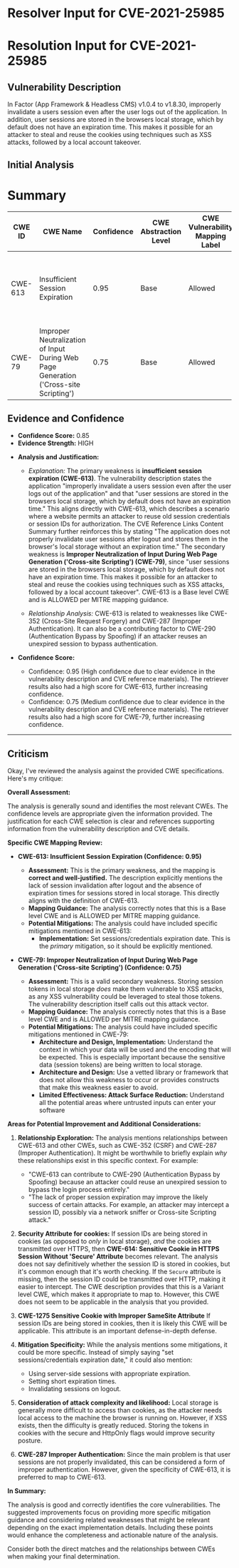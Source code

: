 # Resolver Input for CVE-2021-25985

# Resolution Input for CVE-2021-25985

## Vulnerability Description
In Factor (App Framework & Headless CMS) v1.0.4 to v1.8.30, improperly invalidate a users session even after the user logs out of the application. In addition, user sessions are stored in the browsers local storage, which by default does not have an expiration time. This makes it possible for an attacker to steal and reuse the cookies using techniques such as XSS attacks, followed by a local account takeover.

## Initial Analysis
# Summary
| CWE ID | CWE Name | Confidence | CWE Abstraction Level | CWE Vulnerability Mapping Label | CWE-Vulnerability Mapping Notes |
|---|---|---|---|---|---|
| CWE-613 | Insufficient Session Expiration | 0.95 | Base | Allowed | The application does not properly invalidate user sessions after logout. |
| CWE-79 | Improper Neutralization of Input During Web Page Generation ('Cross-site Scripting') | 0.75 | Base | Allowed | Session tokens are stored in local storage, making them vulnerable to XSS attacks. |

## Evidence and Confidence

*   **Confidence Score:** 0.85
*   **Evidence Strength:** HIGH

- **Analysis and Justification:**  
  - *Explanation:* The primary weakness is **insufficient session expiration (CWE-613)**. The vulnerability description states the application "improperly invalidate a users session even after the user logs out of the application" and that "user sessions are stored in the browsers local storage, which by default does not have an expiration time." This aligns directly with CWE-613, which describes a scenario where a website permits an attacker to reuse old session credentials or session IDs for authorization. The CVE Reference Links Content Summary further reinforces this by stating "The application does not properly invalidate user sessions after logout and stores them in the browser's local storage without an expiration time."
  The secondary weakness is **Improper Neutralization of Input During Web Page Generation ('Cross-site Scripting') (CWE-79)**, since "user sessions are stored in the browsers local storage, which by default does not have an expiration time. This makes it possible for an attacker to steal and reuse the cookies using techniques such as XSS attacks, followed by a local account takeover".
  CWE-613 is a Base level CWE and is ALLOWED per MITRE mapping guidance.

  - *Relationship Analysis:* CWE-613 is related to weaknesses like CWE-352 (Cross-Site Request Forgery) and CWE-287 (Improper Authentication). It can also be a contributing factor to CWE-290 (Authentication Bypass by Spoofing) if an attacker reuses an unexpired session to bypass authentication.

- **Confidence Score:**  
  - Confidence: 0.95 (High confidence due to clear evidence in the vulnerability description and CVE reference materials). The retriever results also had a high score for CWE-613, further increasing confidence.
  - Confidence: 0.75 (Medium confidence due to clear evidence in the vulnerability description and CVE reference materials). The retriever results also had a high score for CWE-79, further increasing confidence.

---

## Criticism
Okay, I've reviewed the analysis against the provided CWE specifications. Here's my critique:

**Overall Assessment:**

The analysis is generally sound and identifies the most relevant CWEs. The confidence levels are appropriate given the information provided. The justification for each CWE selection is clear and references supporting information from the vulnerability description and CVE details.

**Specific CWE Mapping Review:**

*   **CWE-613: Insufficient Session Expiration (Confidence: 0.95)**

    *   **Assessment:** This is the primary weakness, and the mapping is **correct and well-justified.** The description explicitly mentions the lack of session invalidation after logout and the absence of expiration times for sessions stored in local storage. This directly aligns with the definition of CWE-613.
    *   **Mapping Guidance:** The analysis correctly notes that this is a Base level CWE and is ALLOWED per MITRE mapping guidance.
    *   **Potential Mitigations:** The analysis could have included specific mitigations mentioned in CWE-613:
        *   **Implementation:** Set sessions/credentials expiration date. This is the *primary* mitigation, so it should be explicitly mentioned.

*   **CWE-79: Improper Neutralization of Input During Web Page Generation ('Cross-site Scripting') (Confidence: 0.75)**

    *   **Assessment:** This is a valid secondary weakness. Storing session tokens in local storage *does* make them vulnerable to XSS attacks, as any XSS vulnerability could be leveraged to steal those tokens. The vulnerability description itself calls out this attack vector.
    *   **Mapping Guidance:** The analysis correctly notes that this is a Base level CWE and is ALLOWED per MITRE mapping guidance.
    *   **Potential Mitigations:** The analysis could have included specific mitigations mentioned in CWE-79:
        *   **Architecture and Design, Implementation:** Understand the context in which your data will be used and the encoding that will be expected.  This is especially important because the sensitive data (session tokens) are being written to local storage.
        *   **Architecture and Design:** Use a vetted library or framework that does not allow this weakness to occur or provides constructs that make this weakness easier to avoid.
        *   **Limited Effectiveness: Attack Surface Reduction:** Understand all the potential areas where untrusted inputs can enter your software

**Areas for Potential Improvement and Additional Considerations:**

1.  **Relationship Exploration:** The analysis mentions relationships between CWE-613 and other CWEs, such as CWE-352 (CSRF) and CWE-287 (Improper Authentication). It might be worthwhile to briefly explain *why* these relationships exist in this specific context. For example:

    *   "CWE-613 can contribute to CWE-290 (Authentication Bypass by Spoofing) because an attacker could reuse an unexpired session to bypass the login process entirely."
    * "The lack of proper session expiration may improve the likely success of certain attacks. For example, an attacker may intercept a session ID, possibly via a network sniffer or Cross-site Scripting attack."

2.  **Security Attribute for cookies:**  If session IDs are being stored in cookies (as opposed to *only* in local storage), *and* the cookies are transmitted over HTTPS, then **CWE-614: Sensitive Cookie in HTTPS Session Without 'Secure' Attribute** becomes relevant.  The analysis does not say definitively whether the session ID is stored in cookies, but it's common enough that it's worth checking.  If the `Secure` attribute is missing, then the session ID could be transmitted over HTTP, making it easier to intercept. The CWE description provides that this is a Variant level CWE, which makes it appropriate to map to. However, this CWE does not seem to be applicable in the analysis that you provided.

3.  **CWE-1275 Sensitive Cookie with Improper SameSite Attribute** If session IDs are being stored in cookies, then it is likely this CWE will be applicable. This attribute is an important defense-in-depth defense.

4. **Mitigation Specificity:** While the analysis mentions some mitigations, it could be more specific. Instead of simply saying "set sessions/credentials expiration date," it could also mention:
    *   Using server-side sessions with appropriate expiration.
    *   Setting short expiration times.
    *   Invalidating sessions on logout.

5.  **Consideration of attack complexity and likelihood:** Local storage is generally more difficult to access than cookies, as the attacker needs local access to the machine the browser is running on. However, if XSS exists, then the difficulty is greatly reduced. Storing the tokens in cookies with the secure and HttpOnly flags would improve security posture.

6.  **CWE-287 Improper Authentication:** Since the main problem is that user sessions are not properly invalidated, this can be considered a form of improper authentication. However, given the specificity of CWE-613, it is preferred to map to CWE-613.

**In Summary:**

The analysis is good and correctly identifies the core vulnerabilities. The suggested improvements focus on providing more specific mitigation guidance and considering related weaknesses that might be relevant depending on the exact implementation details. Including these points would enhance the completeness and actionable nature of the analysis.

Consider both the direct matches and the relationships between CWEs
when making your final determination.
        